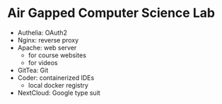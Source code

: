 # Air Gapped Computer Science Lab

- Authelia: OAuth2
- Nginx: reverse proxy
- Apache: web server
  - for course websites
  - for videos
- GitTea: Git
- Coder: containerized IDEs
  - local docker registry
- NextCloud: Google type suit
